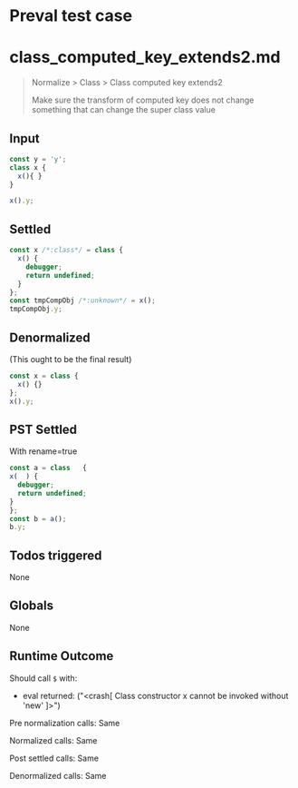 # Preval test case

# class_computed_key_extends2.md

> Normalize > Class > Class computed key extends2
>
> Make sure the transform of computed key does not change something that can change the super class value

## Input

`````js filename=intro
const y = 'y';
class x {
  x(){ }
}

x().y;
`````


## Settled


`````js filename=intro
const x /*:class*/ = class {
  x() {
    debugger;
    return undefined;
  }
};
const tmpCompObj /*:unknown*/ = x();
tmpCompObj.y;
`````


## Denormalized
(This ought to be the final result)

`````js filename=intro
const x = class {
  x() {}
};
x().y;
`````


## PST Settled
With rename=true

`````js filename=intro
const a = class   {
x(  ) {
  debugger;
  return undefined;
}
};
const b = a();
b.y;
`````


## Todos triggered


None


## Globals


None


## Runtime Outcome


Should call `$` with:
 - eval returned: ("<crash[ Class constructor x cannot be invoked without 'new' ]>")

Pre normalization calls: Same

Normalized calls: Same

Post settled calls: Same

Denormalized calls: Same
